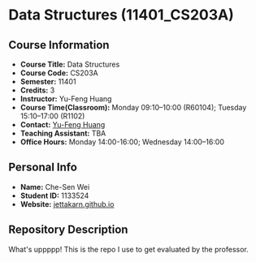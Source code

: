 # Data Structures (11401_CS203A)
## Course Information
- **Course Title:** Data Structures  
- **Course Code:** CS203A  
- **Semester:** 11401  
- **Credits:** 3  
- **Instructor:** Yu-Feng Huang  
- **Course Time(Classroom):** Monday 09:10–10:00 (R60104); Tuesday 15:10–17:00 (R1102)  
- **Contact:** [Yu-Feng Huang](mailto:yfhuang@saturn.yzu.edu.tw)  
- **Teaching Assistant:** TBA
- **Office Hours:** Monday 14:00-16:00; Wednesday 14:00–16:00

## Personal Info
- **Name:** Che-Sen Wei
- **Student ID:** 1133524
- **Website:** [jettakarn.github.io](jettakarn.github.io)

## Repository Description
What's uppppp!
This is the repo I use to get evaluated by the professor.
